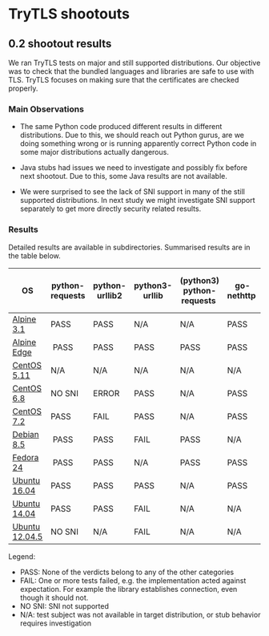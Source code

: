 # TryTLS shootouts

## 0.2 shootout results

We ran TryTLS tests on major and still supported distributions.
Our objective was to check that the bundled languages and libraries
are safe to use with TLS. TryTLS focuses on making sure that the
certificates are checked properly.

### Main Observations

* The same Python code produced different results in different distributions.
  Due to this, we should reach out Python gurus, are we doing something wrong
  or is running apparently correct Python code in some major distributions
  actually dangerous.

* Java stubs had issues we need to investigate and possibly fix before next
  shootout. Due to this, some Java results are not available.

* We were surprised to see the lack of SNI support in many of the still
  supported distributions. In next study we might investigate SNI support
  separately to get more directly security related results.

### Results

Detailed results are available in subdirectories. Summarised results are in the
table below.

<!-- markdownlint-disable MD013 -->

| OS                             | python-requests | python-urllib2 | python3-urllib | (python3) python-requests | go-nethttp   | java-https | java-net | php-file-get-contents  |
|------------------------------- | --------------- | -------------- | -------------- | --------------------------| ------------ | ---------- | ---------|------------------------|
|[Alpine 3.1](alpine-3.1)        | PASS            | PASS           | N/A            | N/A                       | PASS         | N/A        | N/A      | NO SNI |
|[Alpine Edge](alpine-edge)      | PASS            | PASS           | PASS           | PASS                      | PASS         | PASS       | PASS     | NO SNI |
|[CentOS 5.11](centos5)          | N/A             | N/A            | N/A            | N/A                       | N/A          | N/A        | N/A      | N/A    |
|[CentOS 6.8](centos6)           | NO SNI          | ERROR          | PASS           | N/A                       | PASS         | N/A        | N/A      | NO SNI |
|[CentOS 7.2](centos7)           | PASS            | FAIL           | PASS           | N/A                       | PASS         | N/A        | N/A      | NO SNI |
|[Debian 8.5](debian-latest)     | PASS            | PASS           | FAIL           | PASS                      | N/A          | N/A        | N/A      | PASS   |
|[Fedora 24](fedora24)           | PASS            | PASS           | N/A            | PASS                      | PASS         | PASS       | PASS     | PASS   |
|[Ubuntu 16.04](ubuntu/16.04)    | PASS            | PASS           | PASS           | N/A                       | PASS         | PASS       | PASS     | PASS   |
|[Ubuntu 14.04](ubuntu/14.04)    | PASS            | PASS           | FAIL           | N/A                       | N/A          | PASS       | PASS     | N/A    |
|[Ubuntu 12.04.5](ubuntu/12.04.5)| NO SNI          | N/A            | FAIL           | N/A                       | N/A          | N/A        | N/A      | N/A    |

Legend:

* PASS: None of the verdicts belong to any of the other categories
* FAIL: One or more tests failed, e.g. the implementation acted against
  expectation. For example the library establishes connection, even though
   it should not.
* NO SNI: SNI not supported
* N/A: test subject was not available in target distribution, or stub behavior
  requires investigation
